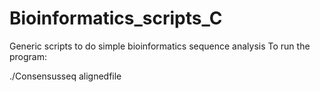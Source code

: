 # Bioinformatics_scripts_C
Generic scripts to do simple bioinformatics sequence analysis
To run the program:

./Consensusseq alignedfile
